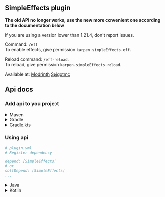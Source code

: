 ## SimpleEffects plugin

**The old API no longer works, use the new more convenient one according to the documentation below**

If you are using a version lower than 1.21.4, don't report issues.

Command: ``/eff``  
To enable effects, give permission `karpen.simpleEffects.eff`.  
   
Reload command: ``/eff-reload``.   
To reload, give permission `karpen.simpleEffects.reload`.     
   
Available at:
[Modrinth](https://modrinth.com/plugin/simpleeffects)
[Spigotmc](https://www.spigotmc.org/resources/simpleeffects.121141/)

## Api docs
### Add api to you project   

<details>
<summary>Maven</summary>

[![](https://jitpack.io/v/karpen-dev/SimpleEffects.svg)](https://jitpack.io/#karpen-dev/SimpleEffects)

```xml
<!-- Jitpack repo -->
<repository>
    <id>jitpack.io</id>
    <url>https://jitpack.io</url>
</repository>

<!-- Main dependency -->
<dependency>
    <groupId>com.github.karpen-dev</groupId>
    <artifactId>SimpleEffects</artifactId>
    <version>YOU VERSION</version>
    <scope>provided</scope>
</dependency>
```
</details> 

<details>
<summary>Gradle</summary>

[![](https://jitpack.io/v/karpen-dev/SimpleEffects.svg)](https://jitpack.io/#karpen-dev/SimpleEffects)

```groovy
// Jitpack repo
repositoriesMode.set(RepositoriesMode.FAIL_ON_PROJECT_REPOS)
repositories {
    mavenCentral()
    maven { url 'https://jitpack.io' }
}

// Main dependency
compileOnly 'com.github.karpen-dev:SimpleEffects:YOU VERSION'
```
</details>

<details>
<summary>Gradle.kts</summary>

[![](https://jitpack.io/v/karpen-dev/SimpleEffects.svg)](https://jitpack.io/#karpen-dev/SimpleEffects)

``` kotlin
// Jitpack repo
repositoriesMode.set(RepositoriesMode.FAIL_ON_PROJECT_REPOS)
repositories {
    mavenCentral()
	maven { url = uri("https://jitpack.io") }
}

// Main dependency
compileOnly("com.github.karpen-dev:SimpleEffects:YOU VERSION")
```
</details>

### Using api
```yaml
# plugin.yml
# Register dependency
...
depend: [SimpleEffects]
# or
softDepend: [SimpleEffects]
...
```

<details>
<summary>Java</summary>

```java
// Install api
SimpleEffectsApi api = SimpleEffects.getApi();

// Active cherry effect
api.active(Type.CHERRY, player); // Type: CHERRY, ENDROD, TOTEM, PALE, HEART, PURPLE, NOTE, CLOUD
api.disable(Type.CHERRY, player); // Disable effect if its active
api.getEffect(player); // return Type enum
api.savePlayers(); // save players
api.loadPlayers(); // load players
```
</details>

<details>
<summary>Kotlin</summary>

```kotlin
// Install api
val api = SimpleEffects.getApi();

// Active cherry effect
api.active(Type.CHERRY, player); // Type: CHERRY, ENDROD, TOTEM, PALE, HEART, PURPLE, NOTE, CLOUD
api.disable(Type.CHERRY, player); // Disable effect if its active
api.getEffect(player); // return Type enum
api.savePlayers(); // save players
api.loadPlayers(); // load players
```
</details>
